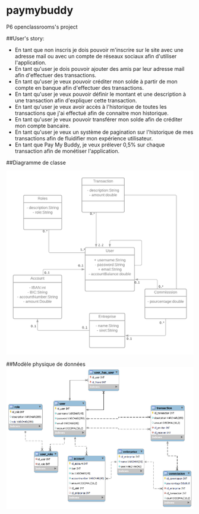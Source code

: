 # paymybuddy
P6 openclassrooms's project


##User's story:
 
- En tant que non inscris je dois pouvoir m'inscrire sur le site avec une adresse mail ou avec un compte de réseaux sociaux afin d'utiliser l'application.
- En tant qu'user je dois pouvoir ajouter des amis par leur adresse mail afin d'effectuer des transactions.
- En tant qu'user je veux pouvoir créditer mon solde à partir de mon compte en banque afin d'effectuer des transactions.
- En tant qu'user je veux pouvoir définir le montant et une description à une transaction afin d'expliquer cette transaction.
- En tant qu'user je veux avoir accès à l'historique de toutes les transactions que j'ai effectué afin de connaitre mon historique.
- En tant qu'user je veux pouvoir transférer mon solde afin de créditer mon compte bancaire.
- En tant qu'user je veux un système de pagination sur l'historique de mes transactions afin de fluidifier mon expérience utilisateur.
- En tant que Pay My Buddy, je veux prélever 0,5% sur chaque transaction afin de monétiser l'application.


##Diagramme de classe

![Alt text](resource/final/P6.png?raw=true)



##Modèle physique de données
![Alt text](resource/final/eer.png?raw=true)
